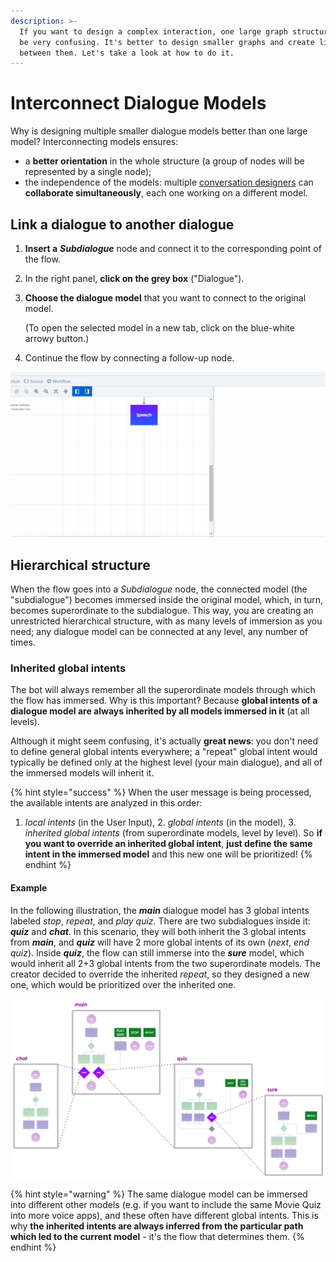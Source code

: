 ```yaml
---
description: >-
  If you want to design a complex interaction, one large graph structure could
  be very confusing. It's better to design smaller graphs and create links
  between them. Let's take a look at how to do it.
---
```


# Interconnect Dialogue Models

Why is designing multiple smaller dialogue models better than one large model? Interconnecting models ensures:

* a **better orientation** in the whole structure \(a group of nodes will be represented by a single node\);
* the independence of the models: multiple [conversation designers]() can **collaborate simultaneously**, each one working on a different model.

## Link a dialogue to another dialogue

1. **Insert a** _**Subdialogue**_ node and connect it to the corresponding point of the flow.
2. In the right panel, **click on the grey box** \("Dialogue"\).
3. **Choose the dialogue model** that you want to connect to the original model.

   \(To open the selected model in a new tab, click on the blue-white arrowy button.\)

4. Continue the flow by connecting a follow-up node.

![](../../.gitbook/assets/subdg.gif)

## **Hierarchical structure**

When the flow goes into a _Subdialogue_ node, the connected model \(the "subdialogue"\) becomes immersed inside the original model, which, in turn, becomes superordinate to the subdialogue. This way, you are creating an unrestricted hierarchical structure, with as many levels of immersion as you need; any dialogue model can be connected at any level, any number of times.

### Inherited global intents

The bot will always remember all the superordinate models through which the flow has immersed. Why is this important? Because **global intents of a dialogue model are always inherited by all models immersed in it** \(at all levels\).

Although it might seem confusing, it's actually **great news**: you don't need to define general global intents everywhere; a "repeat" global intent would typically be defined only at the highest level \(your main dialogue\), and all of the immersed models will inherit it.

{% hint style="success" %}
When the user message is being processed, the available intents are analyzed in this order:  
1. _local intents_ \(in the User Input\), 2. _global intents_ \(in the model\), 3. _inherited global intents_ \(from superordinate models, level by level\). So **if you want to override an inherited global intent**, **just define the same intent in the immersed model** and this new one will be prioritized!
{% endhint %}

#### Example

In the following illustration, the _**main**_ dialogue model has 3 global intents labeled _stop_, _repeat_, and _play quiz_. There are two subdialogues inside it: _**quiz**_ and _**chat**_. In this scenario, they will both inherit the 3 global intents from _**main**_, and _**quiz**_ will have 2 more global intents of its own \(_next_, _end quiz_\). Inside _**quiz**_, the flow can still immerse into the _**sure**_ model, which would inherit all 2+3 global intents from the two superordinate models. The creator decided to override the inherited _repeat_, so they designed a new one, which would be prioritized over the inherited one.

![An illustrative visualization for the concept of inherited global intents \(detailed explanation above\). ](../../.gitbook/assets/untitled-presentation-1b-.png)

{% hint style="warning" %}
The same dialogue model can be immersed into different other models \(e.g. if you want to include the same Movie Quiz into more voice apps\), and these often have different global intents. This is why **the inherited intents are always inferred from the particular path which led to the current model** - it's the flow that determines them.
{% endhint %}

